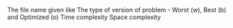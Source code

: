 The file name given like
    The type of version of problem - Worst (w), Best (b) and Optimized (o)
    Time complexity
    Space complexity